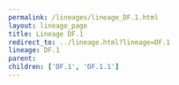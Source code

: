 ```yaml
---
permalink: /lineages/lineage_DF.1.html
layout: lineage_page
title: Lineage DF.1
redirect_to: ../lineage.html?lineage=DF.1
lineage: DF.1
parent: 
children: ['DF.1', 'DF.1.1']
---
```

